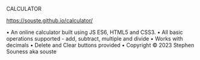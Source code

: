 CALCULATOR

https://souste.github.io/calculator/

• An online calculator built using JS ES6, HTML5 and CSS3.
• All basic operations supported - add, subtract, multiple and divide
• Works with decimals
• Delete and Clear buttons provided
• Copyright © 2023 Stephen Souness aka souste
